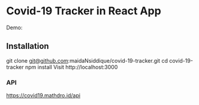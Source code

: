 # Covid-19 Tracker in React App

Demo: 

## Installation

git clone git@github.com:maidaNsiddique/covid-19-tracker.git
cd covid-19-tracker
npm install
Visit http://localhost:3000

### API 

https://covid19.mathdro.id/api
